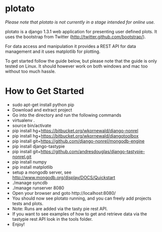 plotato
=====

*Please note that plotato is not currently in a stage intended for online use.*

plotato is a django 1.3.1 web application for presenting user defined plots. It uses the bootstrap from Twitter (http://twitter.github.com/bootstrap/).

For data access and manipulation it provides a REST API for data management and it uses matplotlib for plotting.

To get started follow the guide below, but please note that the guide is only tested on Linux. It should however work on both windows and mac too without too much hassle.

How to Get Started
=====
  * sudo apt-get install python pip
  * Download and extract project
  * Go into the directory and run the following commands
  * virtualenv .
  * source bin/activate
  * pip install hg+https://bitbucket.org/wkornewald/django-nonrel
  * pip install hg+https://bitbucket.org/wkornewald/djangotoolbox
  * pip install git+https://github.com/django-nonrel/mongodb-engine
  * pip install django-tastypie
  * pip install git+https://github.com/andresdouglas/django-tastypie-nonrel.git
  * pip install numpy
  * pip install matplotlib
  * setup a mongodb server, see http://www.mongodb.org/display/DOCS/Quickstart
  * ./manage syncdb
  * ./manage runserver 8080
  * Open your browser and goto http://localhost:8080/
  * You should now see plotato running, and you can freely add projects tests and plots.
  * Note: Runs are added via the tasty pie rest API.
  * If you want to see examples of how to get and retrieve data via the tastypie rest API look in the tools folder.
  * Enjoy!